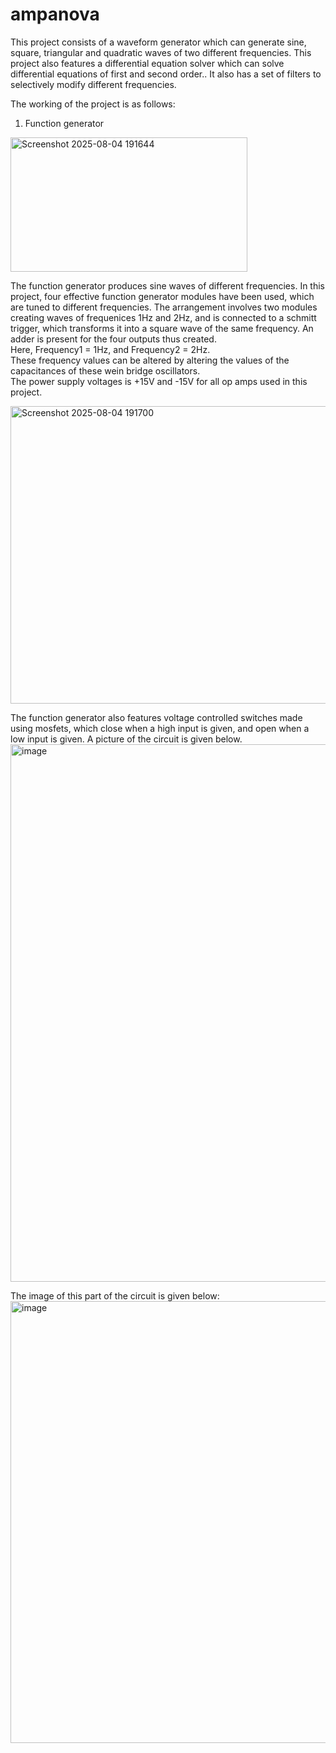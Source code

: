 # ampanova
This project consists of a waveform generator which can generate sine, square, triangular and quadratic waves of two different frequencies. This project also features a differential equation solver which can solve differential equations of first and second order.. It also has a set of filters to selectively modify different frequencies.  

The working of the project is as follows:  
1. Function generator  
<img width="379" height="215" alt="Screenshot 2025-08-04 191644" src="https://github.com/user-attachments/assets/4c1a7e81-a2a8-4855-9ae7-1497356b8e9e" />

The function generator produces sine waves of different frequencies. In this project, four effective function generator modules have been used, which are tuned to different frequencies. The arrangement involves    two modules creating waves of frequenices 1Hz and 2Hz, and is connected to a schmitt trigger, which transforms it into a square wave of the same frequency. An adder is present for the four outputs thus created.  
Here, Frequency1 = 1Hz, and Frequency2 = 2Hz.  
These frequency values can be altered by altering the values of the capacitances of these wein bridge oscillators.  
The power supply voltages is +15V and -15V for all op amps used in this project.

<img width="679" height="476" alt="Screenshot 2025-08-04 191700" src="https://github.com/user-attachments/assets/a6e39f7b-1375-46ed-8304-4fcf0413e733" />     

The function generator also features voltage controlled switches made using mosfets, which close when a high input is given, and open when a low input is given. A picture of the circuit is given below.  
<img width="1822" height="860" alt="image" src="https://github.com/user-attachments/assets/f2d4171d-d99d-4df0-9e07-1830b4bcc9e0" />   

The image of this part of the circuit is given below:  
<img width="1387" height="707" alt="image" src="https://github.com/user-attachments/assets/90c5e039-8477-4488-a65e-a1078169af0e" />  



   
